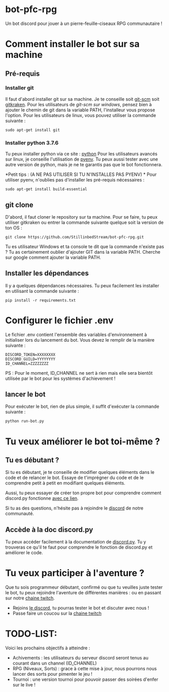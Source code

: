 # bot-pfc-rpg
Un bot discord pour jouer à un pierre-feuille-ciseaux RPG communautaire !


# Comment installer le bot sur sa machine

## Pré-requis

### Installer git
Il faut d'abord installer git sur sa machine. Je te conseille soit [git-scm](https://git-scm.com/downloads) soit [gitkraken](https://www.gitkraken.com/).
Pour les utilisateurs de *git-scm sur windows*, pensez bien à ajouter le chemin de git dans la variable PATH, l'installeur vous propose l'option.
Pour les utilisateurs de linux, vous pouvez utiliser la commande suivante : 
```
sudo apt-get install git
```

### Installer python 3.7.6
Tu peux installer python via ce site : [python](https://www.python.org/downloads/release/python-376/)
Pour les utilisateurs avancés sur linux, je conseille l'utilisation de [pyenv](https://amaral.northwestern.edu/resources/guides/pyenv-tutorial). Tu peux aussi tester avec une autre version de python, mais je ne te garantis pas que le bot fonctionnera.

*Petit tips : (A NE PAS UTILISER SI TU N'INSTALLES PAS PYENV) * Pour utiliser pyenv, n'oublies pas d'installer les pré-requis nécessaires : 
```
sudo apt-get install build-essential
```


## git clone
D'abord, il faut cloner le repository sur ta machine. Pour se faire, tu peux utiliser gitkraken ou entrer la commande suivante quelque soit la version de ton OS :  
```
git clone https://github.com/StillinbedStream/bot-pfc-rpg.git
```

Tu es utilisateur Windows et ta console te dit que la commande n'existe pas ? Tu as certainement oublier d'ajouter GIT dans la variable PATH. Cherche sur google comment ajouter la variable PATH.

## Installer les dépendances
Il y a quelques dépendances nécessaires. Tu peux facilement les installer en utilisant la commande suivante : 
```
pip install -r requirements.txt
```

# Configurer le fichier .env
Le fichier .env contient l'ensemble des variables d'environnement à initialiser lors du lancement du bot. Vous devez le remplir de la manière suivante : 
```
DISCORD_TOKEN=XXXXXXXX
DISCORD_GUILD=YYYYYYYY
ID_CHANNEL=ZZZZZZZZ
```
PS : Pour le moment, ID_CHANNEL ne sert à rien mais elle sera bientôt utilisée par le bot pour les systèmes d'achievement !


## lancer le bot
Pour exécuter le bot, rien de plus simple, il suffit d'exécuter la commande suivante :
```
python run-bot.py
``` 

# Tu veux améliorer le bot toi-même ?
## Tu es débutant ?
Si tu es débutant, je te conseille de modifier quelques éléments dans le code et de relancer le bot.
Essaye de t'imprégner du code et de le comprendre petit à petit en modifiant quelques éléments. 

Aussi, tu peux essayer de créer ton propre bot pour comprendre comment discord.py fonctionne [avec ce lien](https://twitter.com/Still_In_Bed/status/1246761244843020294). 

Si tu as des questions, n'hésite pas à rejoindre le [discord](https://discordapp.com/invite/UE6DSrS) de notre communauté.

## Accède à la doc discord.py
Tu peux accéder facilement à la documentation de [discord.py](https://discordpy.readthedocs.io/en/latest/). Tu y trouveras ce qu'il te faut pour comprendre le fonction de discord.py et améliorer le code.


# Tu veux participer à l'aventure ?
Que tu sois programmeur débutant, confirmé ou que tu veuilles juste tester le bot, tu peux rejoindre l'aventure de différentes manières : ou en passant sur notre [chaine twitch](twitch.tv/stillinbed).
* Rejoins [le discord](https://discordapp.com/invite/UE6DSrS), tu pourras tester le bot et discuter avec nous !
* Passe faire un coucou sur la [chaine twitch](twitch.tv/stillinbed)


# TODO-LIST:
Voici les prochains objectifs à atteindre :
* Achivements : les utilisateurs du serveur discord seront tenus au courant dans un channel (ID_CHANNEL)
* RPG (Niveaux, Sorts) : grace à cette mise à jour, nous pourrons nous lancer des sorts pour pimenter le jeu !
* Tournoi : une version tournoi pour pouvoir passer des soirées d'enfer sur le live ! 
